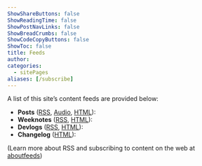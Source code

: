 ```yaml
---
ShowShareButtons: false
ShowReadingTime: false
ShowPostNavLinks: false
ShowBreadCrumbs: false
ShowCodeCopyButtons: false
ShowToc: false
title: Feeds
author:
categories:
  - sitePages
aliases: [/subscribe]
---
```


A list of this site’s content feeds are provided below:

* **Posts** ([RSS](/feed.xml), [Audio](/audio.xml), [HTML](/posts)):
* **Weeknotes** ([RSS](/weeknotes.xml), [HTML](/weeknotes)):
* **Devlogs** ([RSS](/devlog.xml), [HTML](/devlog)):
* **Changelog** ([HTML](/changelog)):

(Learn more about RSS and subscribing to content on the web at [aboutfeeds](https://aboutfeeds.com/))